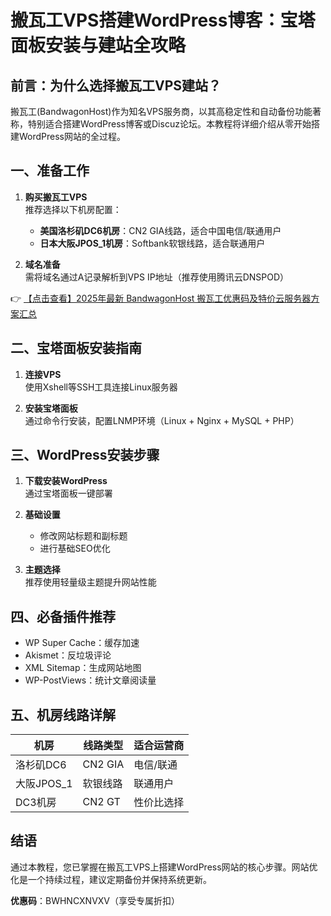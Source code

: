 # 搬瓦工VPS搭建WordPress博客：宝塔面板安装与建站全攻略

## 前言：为什么选择搬瓦工VPS建站？
搬瓦工(BandwagonHost)作为知名VPS服务商，以其高稳定性和自动备份功能著称，特别适合搭建WordPress博客或Discuz论坛。本教程将详细介绍从零开始搭建WordPress网站的全过程。

## 一、准备工作
1. **购买搬瓦工VPS**  
   推荐选择以下机房配置：
   - **美国洛杉矶DC6机房**：CN2 GIA线路，适合中国电信/联通用户
   - **日本大阪JPOS_1机房**：Softbank软银线路，适合联通用户

2. **域名准备**  
   需将域名通过A记录解析到VPS IP地址（推荐使用腾讯云DNSPOD）

👉 [【点击查看】2025年最新 BandwagonHost 搬瓦工优惠码及特价云服务器方案汇总](https://bit.ly/banwagon)

## 二、宝塔面板安装指南
1. **连接VPS**  
   使用Xshell等SSH工具连接Linux服务器

2. **安装宝塔面板**  
   通过命令行安装，配置LNMP环境（Linux + Nginx + MySQL + PHP）

## 三、WordPress安装步骤
1. **下载安装WordPress**  
   通过宝塔面板一键部署

2. **基础设置**  
   - 修改网站标题和副标题
   - 进行基础SEO优化

3. **主题选择**  
   推荐使用轻量级主题提升网站性能

## 四、必备插件推荐
- WP Super Cache：缓存加速
- Akismet：反垃圾评论
- XML Sitemap：生成网站地图
- WP-PostViews：统计文章阅读量

## 五、机房线路详解
| 机房 | 线路类型 | 适合运营商 |
|------|---------|-----------|
| 洛杉矶DC6 | CN2 GIA | 电信/联通 |
| 大阪JPOS_1 | 软银线路 | 联通用户 |
| DC3机房 | CN2 GT | 性价比选择 |

## 结语
通过本教程，您已掌握在搬瓦工VPS上搭建WordPress网站的核心步骤。网站优化是一个持续过程，建议定期备份并保持系统更新。

**优惠码**：BWHNCXNVXV（享受专属折扣）